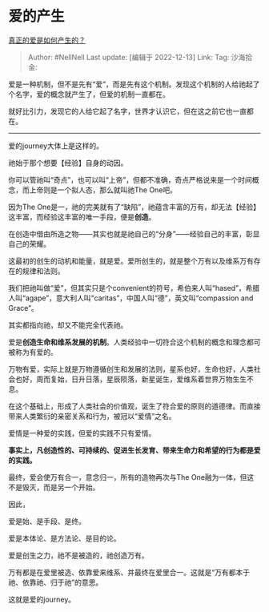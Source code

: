 # 爱的产生
[真正的爱是如何产生的？](https://www.zhihu.com/question/489771645/answer/2799458956)

> Author: #NellNell
> Last update: [编辑于 2022-12-13]
> Link:
> Tag:
> 沙海拾金:

爱是一种机制，但不是先有“爱”，而是先有这个机制。发现这个机制的人给祂起了个名字，爱的概念就产生了，但爱的机制一直都在。

就好比引力，发现它的人给它起了名字，世界才认识它，但在这之前它也一直都在。

---

爱的journey大体上是这样的。

祂始于那个想要【经验】自身的动因。

你可以管祂叫“奇点”，也可以叫“上帝”，但都不准确，奇点严格说来是一个时间概念，而上帝则是一个拟人态，那么就叫祂The One吧。

因为The One是一，祂的完美就有了“缺陷”，祂蕴含丰富的万有，却无法【经验】这丰富，而经验这丰富的唯一手段，便是**创造**。

在创造中借由所造之物——其实也就是祂自己的“分身”——经验自己的丰富，彰显自己的荣耀。

这最初的创生的动机和能量，就是爱。爱所创生的，就是整个万有以及维系万有存在的规律和法则。

我们把祂叫做“爱”，但其实只是个convenient的符号，希伯来人叫“hased”，希腊人叫“agape”，意大利人叫“caritas”，中国人叫“德”，英文叫“compassion and Grace”。

其实都指向祂，却又不能完全代表祂。

爱是**创造生命和维系发展的机制**。人类经验中一切符合这个机制的概念和理念都可被称为有爱的。

万物有爱，实际上就是万物遵循创生和发展的法则，星系也好，生命也好，人类社会也好，周而复始，日升日落，星辰陨落，新星诞生，爱维系着世界万物生生不息。

在这个基础上，形成了人类社会的价值观，诞生了符合爱的原则的道德律。而直接带来人类繁衍的亲密关系和行为，被冠以“爱情”之名。

爱情是一种爱的实践，但爱的实践不只有爱情。

**事实上，凡创造性的、可持续的、促进生长发育、带来生命力和希望的行为都是爱的实践。**

最终，爱会使万有合一，意念归一，所有的造物再次与The One融为一体，但这不是毁灭，而是另一个开始。

因此，

爱是始、是手段、是终。

爱是本体论、是方法论、是目的论。

爱是创生之力，祂不是被造的，祂创造万有。

万有都是在爱里被造、依靠爱来维系、并最终在爱里合一。这就是“万有都本于祂、依靠祂、归于祂”的意思。

这就是爱的journey。
